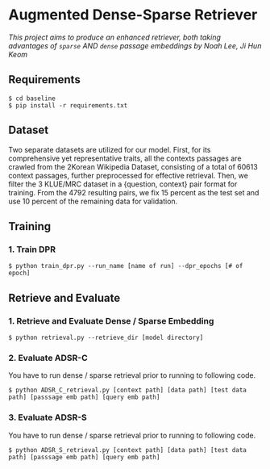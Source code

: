 # Augmented Dense-Sparse Retriever

*This project aims to produce an enhanced retriever, both taking advantages of `sparse` AND `dense` passage embeddings*
*by Noah Lee, Ji Hun Keom*<br/>


## Requirements
```
$ cd baseline
$ pip install -r requirements.txt
```

## Dataset
Two separate datasets are utilized for our model. First, for its comprehensive yet representative traits, all the contexts passages are crawled from the 2Korean Wikipedia Dataset, consisting of a total of 60613 context passages, further preprocessed for effective retrieval. Then, we filter the 3 KLUE/MRC dataset in a {question, context} pair format for training. From the 4792 resulting pairs, we fix 15 percent as the test set and use 10 percent of the remaining data for validation.

## Training
### 1. Train DPR
```
$ python train_dpr.py --run_name [name of run] --dpr_epochs [# of epoch]
```

## Retrieve and Evaluate
### 1. Retrieve and Evaluate Dense / Sparse Embedding
```
$ python retrieval.py --retrieve_dir [model directory]
```
### 2. Evaluate ADSR-C
You have to run dense / sparse retrieval prior to running to following code.
```
$ python ADSR_C_retrieval.py [context path] [data path] [test data path] [passsage emb path] [query emb path]
```
### 3. Evaluate ADSR-S
You have to run dense / sparse retrieval prior to running to following code.
```
$ python ADSR_S_retrieval.py [context path] [data path] [test data path] [passsage emb path] [query emb path]
```
